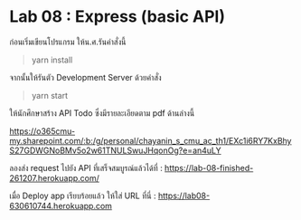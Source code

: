 # Lab 08 : Express (basic API)

ก่อนเริ่มเขียนโปรแกรม ให้น.ศ.รันคำสั่งนี้

> yarn install

จากนั้นให้รันตัว Development Server ด้วยคำสั่ง

> yarn start

ให้นักศึกษาสร้าง API Todo ซึ่งมีรายละเอียดตาม pdf ด้านล่างนี้

https://o365cmu-my.sharepoint.com/:b:/g/personal/chayanin_s_cmu_ac_th1/EXc1i6RY7KxBhyS27GDWGNoBMv5o2w61TNULSwuJHqonOg?e=an4uLY

ลองส่ง request ไปยัง API ที่เสร็จสมบูรณ์แล้วได้ที่ : https://lab-08-finished-261207.herokuapp.com/

เมื่อ Deploy app เรียบร้อยแล้ว ให้ใส่ URL ที่นี่ : https://lab08-630610744.herokuapp.com
